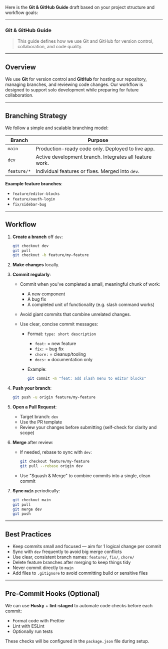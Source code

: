Here is the **Git & GitHub Guide** draft based on your project structure and workflow goals:

---

### Git & GitHub Guide

> This guide defines how we use Git and GitHub for version control, collaboration, and code quality.

---

## Overview

We use **Git** for version control and **GitHub** for hosting our repository, managing branches, and reviewing code changes. Our workflow is designed to support solo development while preparing for future collaboration.

---

## Branching Strategy

We follow a simple and scalable branching model:

| Branch      | Purpose                                                 |
| ----------- | ------------------------------------------------------- |
| `main`      | Production-ready code only. Deployed to live app.       |
| `dev`       | Active development branch. Integrates all feature work. |
| `feature/*` | Individual features or fixes. Merged into `dev`.        |

**Example feature branches**:

* `feature/editor-blocks`
* `feature/oauth-login`
* `fix/sidebar-bug`

---

## Workflow

1. **Create a branch** off `dev`:

   ```bash
   git checkout dev
   git pull
   git checkout -b feature/my-feature
   ```

2. **Make changes** locally.

3. **Commit regularly**:

   * Commit when you've completed a small, meaningful chunk of work:

     * A new component
     * A bug fix
     * A completed unit of functionality (e.g. slash command works)
   * Avoid giant commits that combine unrelated changes.
   * Use clear, concise commit messages:

     * Format: `type: short description`

       * `feat:` = new feature
       * `fix:` = bug fix
       * `chore:` = cleanup/tooling
       * `docs:` = documentation only
     * Example:

       ```bash
       git commit -m "feat: add slash menu to editor blocks"
       ```

4. **Push your branch**:

   ```bash
   git push -u origin feature/my-feature
   ```

5. **Open a Pull Request**:

   * Target branch: `dev`
   * Use the PR template
   * Review your changes before submitting (self-check for clarity and scope)

6. **Merge** after review:

   * If needed, rebase to sync with `dev`:

     ```bash
     git checkout feature/my-feature
     git pull --rebase origin dev
     ```
   * Use "Squash & Merge" to combine commits into a single, clean commit

7. **Sync `main`** periodically:

   ```bash
   git checkout main
   git pull
   git merge dev
   git push
   ```

---

## Best Practices

* Keep commits small and focused — aim for 1 logical change per commit
* Sync with `dev` frequently to avoid big merge conflicts
* Use clear, consistent branch names: `feature/`, `fix/`, `chore/`
* Delete feature branches after merging to keep things tidy
* Never commit directly to `main`
* Add files to `.gitignore` to avoid committing build or sensitive files

---

## Pre-Commit Hooks (Optional)

We can use **Husky** + **lint-staged** to automate code checks before each commit:

* Format code with Prettier
* Lint with ESLint
* Optionally run tests

These checks will be configured in the `package.json` file during setup.
